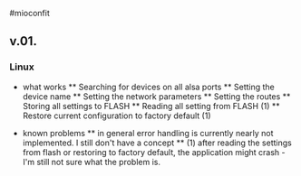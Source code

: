 #mioconfit

## v.01.
### Linux
* what works
** Searching for devices on all alsa ports
** Setting the device name
** Setting the network parameters
** Setting the routes
** Storing all settings to FLASH
** Reading all setting from FLASH (1)
** Restore current configuration to factory default (1)

* known problems
** in general error handling is currently nearly not implemented. I still don't have a concept
** (1) after reading the settings from flash or restoring to factory default, the application might crash - I'm still not sure what the problem is.

